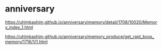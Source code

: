 # anniversary
https://uhlmkashim.github.io/anniversary/memory/detail/1708/10020/Memory_index_1.html

https://uhlmkashim.github.io/anniversary/memory_produce/get_raid_boss_memory/1716/1/1.html
